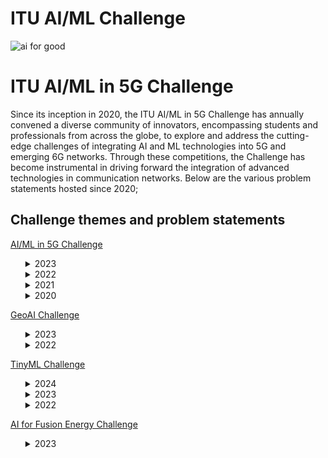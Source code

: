 # ITU AI/ML Challenge
![ai for good](https://github.com/Carolynshexiu/AI-ML-in-5G-Challenge.github.io/assets/162329150/19005290-7d84-45cc-b252-d1bab804dd62)

# ITU AI/ML in 5G Challenge
Since its inception in 2020, the ITU AI/ML in 5G Challenge has annually convened a diverse community of innovators, encompassing students and professionals from across the globe, to explore and address the cutting-edge challenges of integrating AI and ML technologies into 5G and emerging 6G networks. Through these competitions, the Challenge has become instrumental in driving forward the integration of advanced technologies in communication networks. Below are the various problem statements hosted since 2020;

<h2>Challenge themes and problem statements</h2>
<p><a href="https://aiforgood.itu.int/about-ai-for-good/aiml-in-5g-challenge/">AI/ML in 5G Challenge</a></p>
<ul>   
<details>
  <summary>2023</summary>
  <ul>
<li><p><a href="https://challenge.aiforgood.itu.int/match/matchitem/83">62.AI/ML for 5G-Energy Consumption Modelling</a>---<strong>curated by Huawei</strong></p></li>
<li><p><a href="https://challenge.aiforgood.itu.int/match/matchitem/63">61. Depth Map Estimation in 6G mmWave systems</a>---<strong>curated by NIST</strong></p></li>
<li><p><a href="https://zindi.africa/competitions/fault-impact-analysis-towards-service-oriented-network-operation-maintenance/data">60. Fault Impact Analysis: Towards Service-Oriented Network Operation & Maintenance</a>---<strong>curated by Huawei</strong></p></li>
<li><p><a href="https://bnn.upc.edu/challenge/gnnet2023/">59. Graph Neural Networking Challenge 2023 - Creating a Network Digital Twin with Real Network Data</a>---<strong>curated by BNN-UPC</strong></p></li>
<li><p><a href="https://challenge.aiforgood.itu.int/match/matchitem/81">58. Intrusion and Vulnerability Detection in Software-Defined Networks (SDN)</a>---<strong>curated by ULAK Comm.</strong></p></li>
<li><p><a href="https://challenge.aiforgood.itu.int/match/matchitem/80">57. Multi-environment automotive QoS prediction</a>---<strong>curated by Fraunhofer HHI</strong></p></li> 
<li><p><a href="https://zindi.africa/competitions/network-traffic-scenario-prediction-challenge">56. Network Traffic Scenario Prediction Challenge</a>---<strong>curated by ZTE</strong></p></li> 
<li><p><a href="https://zindi.africa/competitions/qos-prediction-challenge">55. QoS Prediction Challenge</a>---<strong>curated by Fraunhofer HHI</strong></p></li>
<li><p><a href="https://zindi.africa/competitions/title-extraction-in-lecture-slides-challenge">53. Title Extraction in Lecture Slides Challenge</a>---<strong>curated by ITU</strong></p></li>
<li><p><a href="https://challenge.aiforgood.itu.int/match/matchitem/84">53. Network failure classification model using network digital twin</a>---<strong>curated by KDDI</strong></p></li> 
<li><p><a href="https://challenge.aiforgood.itu.int/match/matchitem/90">52. Multi Modal V2V Beam Prediction Challenge 2023</a>---<strong>curated by Wireless Intelligence Lab - Arizona State University</strong></p></li>  
<li><p><a href="https://challenge.aiforgood.itu.int/match/matchitem/89">51. 3D Location Estimation Using RSSI of Wireless LAN</a>---<strong>curated by RISING - JAPAN</strong></p></li>  
<li><p><a href="https://www.itu.int/en/ITU-T/Workshops-and-Seminars/2023/1024/Documents/Session%202/Vishnu%20Ram.pdf">50. Build-a-thon 2023</a>---<strong>curated by ITU Focus Group on Autonomous Networks (FG-AN)</strong></p></li> 
  </ul>
</details>
  
<details>
  <summary>2022</summary>
  <ul>
<li><p><a href="https://challenge.aiforgood.itu.int/match/matchitem/68">49. BYOC: Build your own Closed loop</a>---<strong>curated by ITU Focus Group Autonomous Networks (FG-AN)</strong></p></li>
<li><p><a href="https://challenge.aiforgood.itu.int/match/matchitem/73">48. Classification of Home Network Users to Improve User Experience</a>---<strong>curated by ZTE</strong></p></li> 
<li><p><a href="https://challenge.aiforgood.itu.int/match/matchitem/63">47. Depth Map Estimation in 6G mmWave systems</a>---<strong>curated by NIST</strong></p></li>
<li><p><a href="https://challenge.aiforgood.itu.int/match/matchitem/60">46. Federated Traffic Prediction for 5G and Beyond</a>---<strong>curated by CTTC (Centre Tecnològic de Telecomunicacions de Catalunya)</strong></p></li>
<li><p><a href="https://challenge.aiforgood.itu.int/match/matchitem/69">45. Graph Neural Networking Challenge 2022: Improving Network Digital Twins through Data-centric AI</a>---<strong>curated by BNN-UPC</strong></p></li>
<li><p><a href="https://challenge.aiforgood.itu.int/match/matchitem/62">44. I/Q-based Beam Classification with the DeepBeam Dataset</a>---<strong>curated by Northeastern University</strong></p></li>
<li><p><a href="https://challenge.aiforgood.itu.int/match/matchitem/65">43. Location Estimation Using RSSI of Wireless LAN in NLoS Environment</a>---<strong>curated by RISING</strong></p></li> 
<li><p><a href="https://challenge.aiforgood.itu.int/match/matchitem/66">42. Machine Learning for Throughput Prediction in Coordinated IEEE 802.11be Wi-Fi networks</a>---<strong>curated by UPF</strong></p></li> 
<li><p><a href="https://challenge.aiforgood.itu.int/match/matchitem/72">41. Multi Modal Beam Prediction Challenge 2022: Towards Generalization</a>---<strong>curated by Arizona State University</strong></p></li> 
<li><p><a href="https://challenge.aiforgood.itu.int/match/matchitem/64">40. Network failure prediction on CNFs 5GC with Linux eBPF</a>---<strong>curated by KDDI</strong></p></li> 
<li><p><a href="https://zindi.africa/competitions/next-gen-wifi-throughput-prediction-challenge">39. Next-Gen WiFi Throughput Prediction Challenge</a>---<strong>curated by ITU, UPF</strong></p></li> 
<li><p><a href="https://challenge.aiforgood.itu.int/match/matchitem/70">38. Non-linear Power Amplifier Behavioral Modeling to achieve higher energy efficiency in 5G RAN</a>---<strong>curated by ZTE</strong></p></li> 
<li><p><a href="https://challenge.aiforgood.itu.int/match/matchitem/74">37. "Slidin' videos": Slide Transition Detection and Title Extraction in Lecture Videos</a>---<strong>curated by ITU</strong></p></li> 
<li><p><a href="https://challenge.aiforgood.itu.int/match/matchitem/67">36. Synthetic Observability Data Generation using GANs</a>---<strong>curated by LF Networking</strong></p></li> 
  </ul>
</details>

<details>
  <summary>2021</summary>
  <ul>
<li><p><a href="https://challenge.aiforgood.itu.int/match/matchitem/43">35. Combinatorial Optimization Challenge: Delivery route optimization</a>---<strong>curated by ZTE</strong></p></li> 
<li><p><a href="https://challenge.aiforgood.itu.int/match/matchitem/37">34. Federated Learning for Spatial Reuse in a multi-BSS (Basic Service Set) scenario</a>---<strong>curated by UPF</strong></p></li> 
<li><p><a href="https://challenge.aiforgood.itu.int/match/matchitem/42">33. Forecasting Model for Service Allocation Network Using Traffic Recognition</a>---<strong>curated by SPbSUT</strong></p></li> 
<li><p><a href="https://challenge.aiforgood.itu.int/match/matchitem/31">32. Graph Neural Networking Challenge 2021: Creating a Scalable Network Digital Twin</a>---<strong>curated by BNN-UPC</strong></p></li> 
<li><p><a href="https://challenge.aiforgood.itu.int/match/matchitem/34">31. Lightning-Fast Modulation Classification with Hardware-Efficient Neural Networks</a>---<strong>curated by Xilinx</strong></p></li>
<li><p><a href="https://challenge.aiforgood.itu.int/match/matchitem/58">30. Location estimation using RSSI of wireless LAN</a>---<strong>curated by RISING</strong></p></li> 
<li><p><a href="https://challenge.aiforgood.itu.int/match/matchitem/40">29. ML5G-PHY-Localization: Multidevice localization with mmWave signals in a factory environment</a>---<strong>curated by NC State University</strong></p></li> 
<li><p><a href="https://challenge.aiforgood.itu.int/match/matchitem/39">28. ML5G-PHY-Reinforcement learning: scheduling and resource allocation</a>---<strong>curated by UFPA</strong></p></li> 
<li><p><a href="https://challenge.aiforgood.itu.int/match/matchitem/33">27. Network anomaly detection based on logs</a>---<strong>curated by China Unicom</strong></p></li> 
<li><p><a href="https://challenge.aiforgood.itu.int/match/matchitem/57">26. Network failure detection and root cause analysis in 5GC by NFV-based test environment</a>---<strong>curated by KDDI</strong></p></li> 
<li><p><a href="https://challenge.aiforgood.itu.int/match/matchitem/45">25. Build-a-thon(PoC) Network resource allocation for emergency management based on closed loop analysis</a>---<strong>curated by ITU Focus Group on Autonomous Networks (FG-AN)</strong></p></li> 
<li><p><a href="https://challenge.aiforgood.itu.int/match/matchitem/35">24. Radio Link Failure Prediction</a>---<strong>curated by Turkcell</strong></p></li> 
<li><p><a href="https://challenge.aiforgood.itu.int/match/matchitem/41">23. RF-Sensor Based Human Activity Recognition</a>---<strong>curated by The University of Alabama</strong></p></li> 
<li><p><a href="https://challenge.aiforgood.itu.int/match/matchitem/38">22. WALDO (Wireless Artificial intelligence Location DetectiOn): sensing using mmWave communications and ML.</a>---<strong>curated by NIST</strong></p></li> 
  </ul>
</details>

<details>
  <summary>2020</summary>  
  <ul>
<li><p><a href="https://sites.google.com/view/iitd5g/challenge-problems/5g-ai-smart-transportation">21. 5G+AI (Smart Transportation)</a>---<strong>curated by JNU,IIT/Delhi</strong></p></li> 
<li>20. 5G+AI+AR (Zhejiang Division)---<strong> curated by China Unicom</strong></li>
<li>19. Analysis on route information failure in IP core networks by NFV-based test environment ---<strong>curated by KDDI</strong> </li>
<li>18. Compression of Deep Learning models---<strong>curated by ZTE</strong></li>
<li><p><a href="https://www.lyit.ie/LYIT-ITU-T-AI-Challenge">17.Demonstration of MLFO capabilities via reference implementations</a>---<strong>curated by Letterkenny Institute of Technology, Co. Donegal</strong></p></li> 
<li><p><a href="https://wiki.lfaidata.foundation/display/ADLIK/2020+DNN+Inference+Optimization+Challenge">16. DNN Inference Optimization Challenges</a>---<strong>curated by ADLIK, ZTE</strong></p></li> 
<li>15. Energy-Saving Prediction of Base Station Cells in Mobile Communication Network---<strong>curated by China Unicom</strong></li>
<li>14. Fault Localization of Loop Network Devices based on MEC Platform ---<strong>curated by China Unicom</strong></li>
<li><p><a href="https://www.upf.edu/web/wnrg/2020-edition">13. Improving the capacity of IEEE 802.11 WLANs through machine learning</a>---<strong>curated by UPF</strong></p></li> 
<li>12. ML5G-PHY -Beam-Selection: Machine Learning Applied to the Physical Layer of Millimeter-Wave MIMO Sytems---<strong>curated by UFPA</strong></li>
<li>11. ML5G-PHY- Channel Estimation @NCSU: Machine Learning Applied to the Physical Layer of Millimeter-Wave MIMO Systems at North Carolina State University---<strong> curated by NC State University</strong></li>
<li><p><a href="https://sites.google.com/view/iitd5g/challenge-problems/privacy-preserving-aiml-in-5g-networks-for-healthcare-applications">10. Network State Estimation by Analyzing Raw Video Data</a>---<strong> curated by NEC</strong></p></li> 
<li>9. Network topology optimization ---<strong> curated by China Mobile</strong></li>
<li>8. Out of Service(OOS) Alarm Prediction of 4/5G Network Base Station ---<strong> curated by China Mobile</strong></li>
<li><p><a href="https://sites.google.com/view/iitd5g/challenge-problems/privacy-preserving-aiml-in-5g-networks-for-healthcare-applications">7. Privacy Preserving AI/ML in 5G networks for healthcare applications</a>---<strong> curated by C-DOT, IIT/Delhi</strong></p></li> 
<li><p><a href="https://www.itu.int/en/ITU-T/AI/challenge/2020/Pages/Turkcell.aspx">6. Using Weather Info for Radio Link Failure Prediction Challenge</a>---<strong> curated by Turkcell</strong></p></li> 
<li><p><a href="https://sites.google.com/view/iitd5g/challenge-problems/shared-experience-using-5g-ai-3d-augmented-virtual-reality">5. Shared Experience Using 5G+AI (3D Augmented + Virtual Reality)</a>---<strong> curated by Hike, IIT/Delhi</strong></p></li> 
<li><p><a href="http://itu-ai-challenge.sut.ru/">4. Traffic recognition and long-term traffic forecasting based on AI algorithms and metadata for 5G/IMT-2020 and beyond</a>---<strong> curated by SPbSUT</strong></p></li> 
<li><p><a href="https://bnn.upc.edu/challenge/gnnet2020/">3. Graph Neural Networking Challenge</a>---<strong> curated by BNN, UPC</strong></p></li> 
<li><p><a href="https://sites.google.com/view/iitd5g/challenge-problems/improving-video-conferencing-and-collaboration">2. Improving experience and enhancing immersiveness of Video conferencing and collaboration</a>---<strong> curated by Dview</strong></p></li> 
<li><p><a href="https://sites.google.com/view/iitd5g/challenge-problems/5g-mlai-dynamic-spectrum-access">1. 5G+ML/AI (Dynamic Spectrum Access)</a>---<strong> curated by IITD</strong></p></li>  
  </ul>
</details>
</ul>

<p><a href="https://aiforgood.itu.int/about-ai-for-good/geoai-challenge">GeoAI Challenge</a></p>
<ul>
<details> 
  <summary>2023</summary>
  <ul>
<li><p><a href="https://zindi.africa/competitions/geoai-challege-location-mention-recognition-from-social-media">9. GeoAI Challenge Location Mention Recognition from Social Media</a>--- <strong> curated by QCRI, QU, Qen Labs Inc.</strong></p></li> 
<li><p><a href="https://zindi.africa/competitions/geoai-challenge-estimating-soil-parameters-from-hyperspectral-images">8. GeoAI Challenge Estimating Soil Parameters from Hyperspectral Images</a>---<strong> curated by ESA (European Space Agency)</strong></p></li> 
<li><p><a href="https://zindi.africa/competitions/geoai-challenge-for-air-pollution-susceptibility-mapping">7. GeoAI Challenge for Air Pollution Susceptibility Mapping</a>---<strong> curated by   GEOlab at Polytechnic di Milano</strong></p></li> 
<li><p><a href="https://zindi.africa/competitions/geo-ai-challenge-for-cropland-mapping-with-satellite-imagery">6. GeoAI Challenge for Cropland Mapping</a>---<strong> curated by UNODC, FAO</strong></p></li>
<li><p><a href="https://zindi.africa/competitions/geo-ai-challenge-for-landslide-susceptibility-mapping">5. GeoAI Challenge for Landslide Susceptibility Mapping</a>---<strong> curated by GEOlab at Polytechnic di Milano</strong>></p></li 
  </ul>
</details> 
<details>
  <summary>2022</summary> 
  <ul>
<li>4.IndabaX Tanzania: Location Mention Recognition from Social Media Crisis-related Text---<strong> curated by ITU and Qatar University</strong></li>
<li><p><a href="https://geoaichallenge.aiforgood.itu.int/match/matchitem/61">3. Cropland mapping with satellite imagery</a>---<strong> curated by FAO</strong></p></li> 
<li><p><a href="https://geoaichallenge.aiforgood.itu.int/match/matchitem/64">2. Location Mention Recognition from Social Media Crisis-related Text</a>---<strong> curated by Qatar Computing Research Institute (QCRI, HBKU), and Qatar University (QU)</strong></p></li> 
<li><p><a href="https://geoaichallenge.aiforgood.itu.int/match/matchitem/62">1. School mapping with big data</a>---<strong> curated by UNICEF</strong></p></li> 
  </ul>
</details>
</ul>

<p><a href="https://aiforgood.itu.int/about-ai-for-good/tinyml-challenge/">TinyML Challenge</a></p> 
<ul>
  
 <details>
  <summary>2024</summary>
 <ul>
<li><p><a href="https://challenge.aiforgood.itu.int/match/matchitem/91">5. Next-Gen tinyML Smart Weather Station Challenge</a>---<strong> curated by CSEM</strong></p></li> 
 </ul>
</details>

  <details>
  <summary>2023</summary>
  <ul>
<li><p><a href="https://challenge.aiforgood.itu.int/match/matchitem/85?_ga=2.109206273.581721846.1709562945-2133877621.1709562945">4. Next-Gen tinyML Smart Weather Station</a>---<strong> curated by CSEM, tinyML Foundation</strong></p></li> 
<li><p><a href="https://challenge.aiforgood.itu.int/match/matchitem/87">3. Scalable and High-Performance TinyML Solutions for Plant Disease Detection</a>---<strong> curated by ITU</strong></p></li> 
<li><p><a href="https://challenge.aiforgood.itu.int/match/matchitem/88">2. Scalable and High-Performance TinyML Solutions for Wildlife Monitoring</a>---<strong> curated by ITU</strong></p></li> 
  </ul>
</details>

<details>
  <summary>2022</summary>
  <ul>
    <li><p><a href="https://challenge.aiforgood.itu.int/match/matchitem/71">1. Smart Weather Station Challenge</a>---<strong>curated by TinyML Foundation</strong></p></li> 
  </ul>
</details>
</ul>
<p><a href="https://aiforgood.itu.int/about-ai-for-good/ai-for-fusion-energy-challenge/">AI for Fusion Energy Challenge</a></p>
<ul>
  
<details>
  <summary>2023</summary>
  <ul>
    <li><p><a href="https://zindi.africa/competitions/multi-machine-disruption-prediction-challenge">1. Multi-Machine Disruption Prediction Challenge for Fusion Energy</a>---<strong>curated by ITU, IAEA, PSFC, HUAZHONG UNIVERSITY OF SCIENCE AND TECHNOLOGY</strong></p></li>
  </ul>
</details>
</ul>


